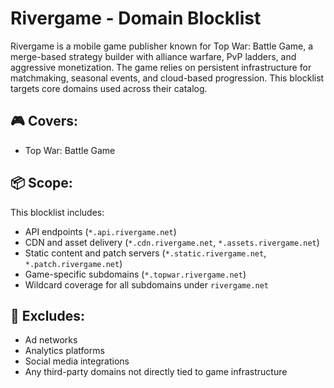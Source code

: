 # Rivergame - Domain Blocklist

Rivergame is a mobile game publisher known for Top War: Battle Game, a merge-based strategy builder with alliance warfare, PvP ladders, and aggressive monetization. The game relies on persistent infrastructure for matchmaking, seasonal events, and cloud-based progression. This blocklist targets core domains used across their catalog.

## 🎮 Covers:
- Top War: Battle Game

## 📦 Scope:
This blocklist includes:
- API endpoints (`*.api.rivergame.net`)
- CDN and asset delivery (`*.cdn.rivergame.net`, `*.assets.rivergame.net`)
- Static content and patch servers (`*.static.rivergame.net`, `*.patch.rivergame.net`)
- Game-specific subdomains (`*.topwar.rivergame.net`)
- Wildcard coverage for all subdomains under `rivergame.net`

## 🚫 Excludes:
- Ad networks
- Analytics platforms
- Social media integrations
- Any third-party domains not directly tied to game infrastructure
